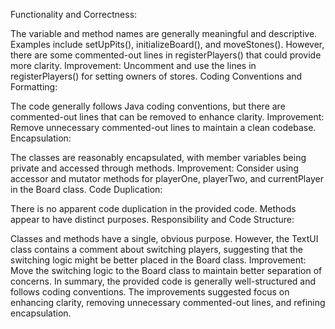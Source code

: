 Functionality and Correctness:

The variable and method names are generally meaningful and descriptive. Examples include setUpPits(), initializeBoard(), and moveStones(). However, there are some commented-out lines in registerPlayers() that could provide more clarity.
Improvement: Uncomment and use the lines in registerPlayers() for setting owners of stores.
Coding Conventions and Formatting:

The code generally follows Java coding conventions, but there are commented-out lines that can be removed to enhance clarity.
Improvement: Remove unnecessary commented-out lines to maintain a clean codebase.
Encapsulation:

The classes are reasonably encapsulated, with member variables being private and accessed through methods.
Improvement: Consider using accessor and mutator methods for playerOne, playerTwo, and currentPlayer in the Board class.
Code Duplication:

There is no apparent code duplication in the provided code. Methods appear to have distinct purposes.
Responsibility and Code Structure:

Classes and methods have a single, obvious purpose. However, the TextUI class contains a comment about switching players, suggesting that the switching logic might be better placed in the Board class.
Improvement: Move the switching logic to the Board class to maintain better separation of concerns.
In summary, the provided code is generally well-structured and follows coding conventions. The improvements suggested focus on enhancing clarity, removing unnecessary commented-out lines, and refining encapsulation.